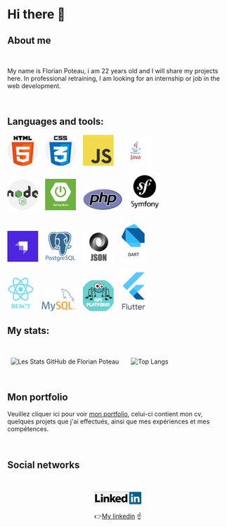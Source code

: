 # Hi there 👋

## About me

<br>

My name is Florian Poteau, i am 22 years old and I will share my projects here. In professional retraining, I am looking for an internship or job in the web development.

<br>

## Languages and tools:

![Cover](https://github.com/florianpoteau/florianpoteau/blob/main/img/html5.png)&nbsp;&nbsp;&nbsp;
![Cover](https://github.com/florianpoteau/florianpoteau/blob/main/img/CSS3.png)&nbsp;&nbsp;&nbsp;
![Cover](https://github.com/florianpoteau/florianpoteau/blob/main/img/javascript.png)&nbsp;&nbsp;&nbsp;
![Cover](https://github.com/florianpoteau/florianpoteau/blob/main/img/java.png)

![Cover](https://github.com/florianpoteau/florianpoteau/blob/main/img/nodeJS.png)&nbsp;&nbsp;&nbsp;
![Cover](https://github.com/florianpoteau/florianpoteau/blob/main/img/springboot.png)&nbsp;&nbsp;&nbsp;
![Cover](https://github.com/florianpoteau/florianpoteau/blob/main/img/phplogo.png)&nbsp;&nbsp;&nbsp;
![Cover](https://github.com/florianpoteau/florianpoteau/blob/main/img/symfonylogo.png)

![Cover](https://github.com/florianpoteau/florianpoteau/blob/main/img/strapi.png)&nbsp;&nbsp;&nbsp;
![Cover](https://github.com/florianpoteau/florianpoteau/blob/main/img/postgres.png)&nbsp;&nbsp;&nbsp;
![Cover](https://github.com/florianpoteau/florianpoteau/blob/main/img/json.png)&nbsp;&nbsp;&nbsp;
![Cover](https://github.com/florianpoteau/florianpoteau/blob/main/img/dart.png)

![Cover](https://github.com/florianpoteau/florianpoteau/blob/main/img/reactlogo.png)&nbsp;&nbsp;&nbsp;
![Cover](https://github.com/florianpoteau/florianpoteau/blob/main/img/mysqlogo.png)&nbsp;&nbsp;&nbsp;
![Cover](https://github.com/florianpoteau/florianPoteau/blob/main/img/apiplatform.png)&nbsp;&nbsp;&nbsp;
![Cover](https://github.com/florianpoteau/florianPoteau/blob/main/img/flutterlogo.png)

## My stats:

<br>

&nbsp;&nbsp;![Les Stats GitHub de Florian Poteau](https://github-readme-stats-sigma-five.vercel.app/api?username=florianpoteau&show_icons=true&theme=github_dark)&nbsp;&nbsp;&nbsp;&nbsp;&nbsp;&nbsp;
![Top Langs](https://github-readme-stats-sigma-five.vercel.app/api/top-langs/?username=florianpoteau)

<br>

## Mon portfolio

Veuillez cliquer ici pour voir [mon portfolio](https://cvflorianpoteau.netlify.app/), celui-ci contient mon cv, quelques projets que j'ai effectués, ainsi que mes expériences et mes compétences.

<br>

## Social networks

<br>

<div align="center">

<a href= "https://www.linkedin.com/in/florian-poteau-63a9a71a1/"><img src = "/img/linkedin.png" alt="img"></a>

:point_right:<a href= "https://www.linkedin.com/in/florian-poteau-63a9a71a1/">My linkedin</a> :point_up:

</div>
